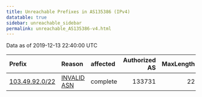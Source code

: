 ```yaml
---
title: Unreachable Prefixes in AS135386 (IPv4)
datatable: true
sidebar: unreachable_sidebar
permalink: unreachable_AS135386-v4.html
---
```


Data as of 2019-12-13 22:40:00 UTC


<div class="datatable-begin"></div>

| Prefix                                                 | Reason                                                                                                 | affected   |   Authorized AS |   MaxLength | Anchor                                       |   unreachable /24s |
|:-------------------------------------------------------|:-------------------------------------------------------------------------------------------------------|:-----------|----------------:|------------:|:---------------------------------------------|-------------------:|
| [103.49.92.0/22](https://stat.ripe.net/103.49.92.0/22) | [INVALID ASN](https://rpki-validator.ripe.net/announcement-preview?asn=AS135386&prefix=103.49.92.0/22) | complete   |          133731 |          22 | [APNIC](unreachable_APNIC_RPKI_Root-v4.html) |                  4 |

<div class="datatable-end"></div>